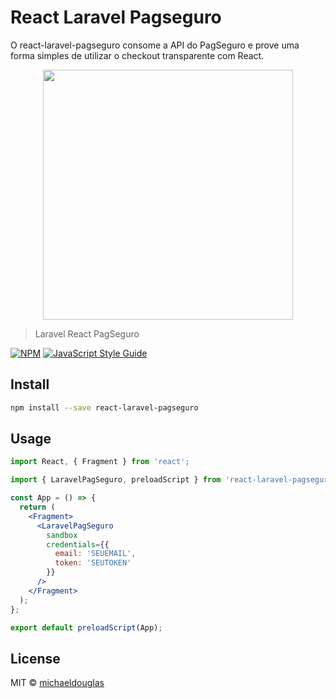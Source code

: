 # React Laravel Pagseguro

O react-laravel-pagseguro consome a API do PagSeguro e prove uma forma
simples de utilizar o checkout transparente com React.

<p align="center"><img src="https://atitude-files.s3-sa-east-1.amazonaws.com/LogoReactLaravelPagSeguro.png" width="400"></p>

> Laravel React PagSeguro

[![NPM](https://img.shields.io/npm/v/react-laravel-pagseguro.svg)](https://www.npmjs.com/package/react-laravel-pagseguro) [![JavaScript Style Guide](https://img.shields.io/badge/code_style-standard-brightgreen.svg)](https://standardjs.com)

## Install

```bash
npm install --save react-laravel-pagseguro
```

## Usage

```jsx
import React, { Fragment } from 'react';

import { LaravelPagSeguro, preloadScript } from 'react-laravel-pagseguro';

const App = () => {
  return (
    <Fragment>
      <LaravelPagSeguro
        sandbox
        credentials={{
          email: 'SEUEMAIL',
          token: 'SEUTOKEN'
        }}
      />
    </Fragment>
  );
};

export default preloadScript(App);
```

## License

MIT © [michaeldouglas](https://github.com/michaeldouglas)
